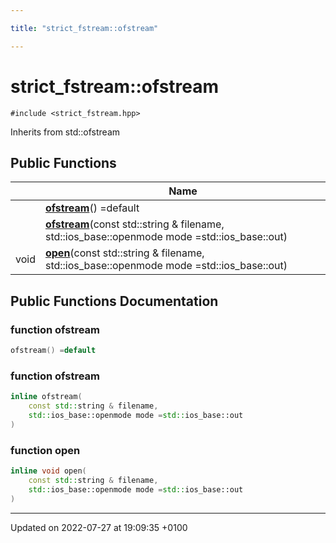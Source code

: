 ```yaml
---

title: "strict_fstream::ofstream"

---
```


# strict_fstream::ofstream






`#include <strict_fstream.hpp>`

Inherits from std::ofstream

## Public Functions

|                | Name           |
| -------------- | -------------- |
| | **[ofstream](http://example.org/classes/classstrict__fstream_1_1ofstream/#function-ofstream)**() =default |
| | **[ofstream](http://example.org/classes/classstrict__fstream_1_1ofstream/#function-ofstream)**(const std::string & filename, std::ios_base::openmode mode =std::ios_base::out) |
| void | **[open](http://example.org/classes/classstrict__fstream_1_1ofstream/#function-open)**(const std::string & filename, std::ios_base::openmode mode =std::ios_base::out) |

## Public Functions Documentation

### function ofstream

```cpp
ofstream() =default
```


### function ofstream

```cpp
inline ofstream(
    const std::string & filename,
    std::ios_base::openmode mode =std::ios_base::out
)
```


### function open

```cpp
inline void open(
    const std::string & filename,
    std::ios_base::openmode mode =std::ios_base::out
)
```


-------------------------------

Updated on 2022-07-27 at 19:09:35 +0100